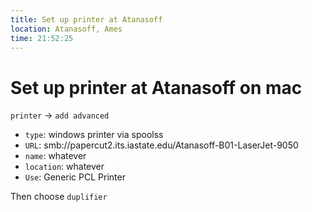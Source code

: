 ```yaml
---
title: Set up printer at Atanasoff
location: Atanasoff, Ames
time: 21:52:25
---
```


# Set up printer at Atanasoff on mac

`printer` -> `add advanced`

* `type`: windows printer via spoolss
* `URL`: smb://papercut2.its.iastate.edu/Atanasoff-B01-LaserJet-9050
* `name`: whatever
* `location`: whatever
* `Use`: Generic PCL Printer

Then choose `duplifier`

